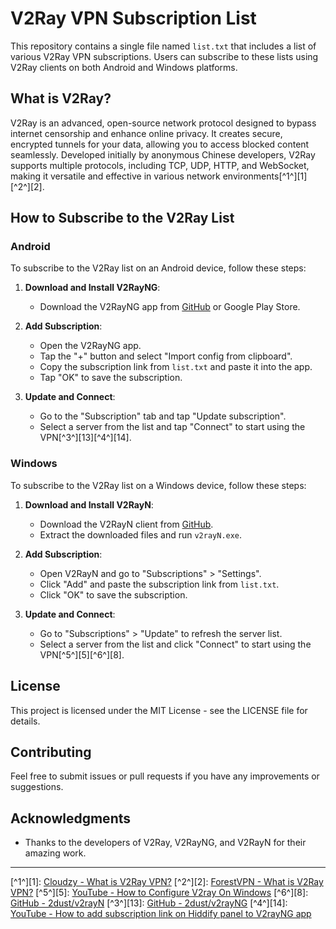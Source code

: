 # V2Ray VPN Subscription List

This repository contains a single file named `list.txt` that includes a list of various V2Ray VPN subscriptions. Users can subscribe to these lists using V2Ray clients on both Android and Windows platforms.

## What is V2Ray?

V2Ray is an advanced, open-source network protocol designed to bypass internet censorship and enhance online privacy. It creates secure, encrypted tunnels for your data, allowing you to access blocked content seamlessly. Developed initially by anonymous Chinese developers, V2Ray supports multiple protocols, including TCP, UDP, HTTP, and WebSocket, making it versatile and effective in various network environments[^1^][1][^2^][2].

## How to Subscribe to the V2Ray List

### Android

To subscribe to the V2Ray list on an Android device, follow these steps:

1. **Download and Install V2RayNG**:
   - Download the V2RayNG app from [GitHub](https://github.com/2dust/v2rayNG) or Google Play Store.
   
2. **Add Subscription**:
   - Open the V2RayNG app.
   - Tap the "+" button and select "Import config from clipboard".
   - Copy the subscription link from `list.txt` and paste it into the app.
   - Tap "OK" to save the subscription.
   
3. **Update and Connect**:
   - Go to the "Subscription" tab and tap "Update subscription".
   - Select a server from the list and tap "Connect" to start using the VPN[^3^][13][^4^][14].

### Windows

To subscribe to the V2Ray list on a Windows device, follow these steps:

1. **Download and Install V2RayN**:
   - Download the V2RayN client from [GitHub](https://github.com/2dust/v2rayN/releases).
   - Extract the downloaded files and run `v2rayN.exe`.

2. **Add Subscription**:
   - Open V2RayN and go to "Subscriptions" > "Settings".
   - Click "Add" and paste the subscription link from `list.txt`.
   - Click "OK" to save the subscription.

3. **Update and Connect**:
   - Go to "Subscriptions" > "Update" to refresh the server list.
   - Select a server from the list and click "Connect" to start using the VPN[^5^][5][^6^][8].

## License

This project is licensed under the MIT License - see the LICENSE file for details.

## Contributing

Feel free to submit issues or pull requests if you have any improvements or suggestions.

## Acknowledgments

- Thanks to the developers of V2Ray, V2RayNG, and V2RayN for their amazing work.

---

[^1^][1]: [Cloudzy - What is V2Ray VPN?](https://cloudzy.com/blog/what-is-v2ray-vpn/)
[^2^][2]: [ForestVPN - What is V2Ray VPN?](https://forestvpn.com/blog/technology/vpn-services/what-is-v2ray-vpn/)
[^5^][5]: [YouTube - How to Configure V2ray On Windows](https://www.youtube.com/watch?v=A33EOvSozLQ)
[^6^][8]: [GitHub - 2dust/v2rayN](https://github.com/2dust/v2rayN)
[^3^][13]: [GitHub - 2dust/v2rayNG](https://github.com/2dust/v2rayNG)
[^4^][14]: [YouTube - How to add subscription link on Hiddify panel to V2rayNG app](https://www.youtube.com/watch?v=5AQgbCwHujk)
